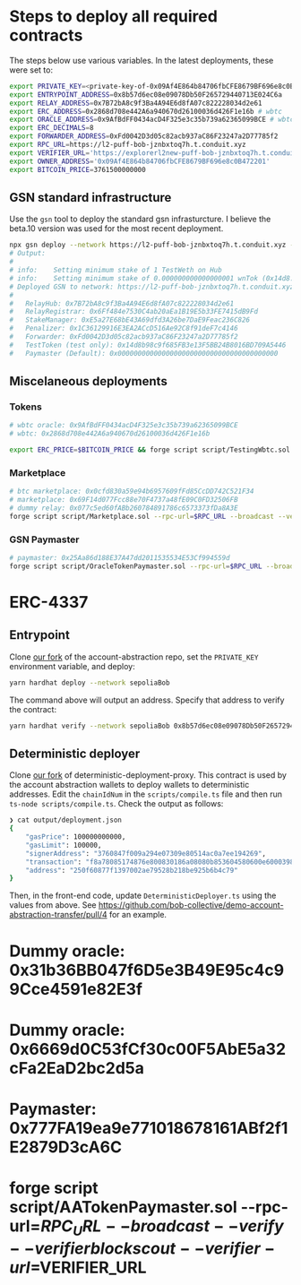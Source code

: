 # Steps to deploy all required contracts

The steps below use various variables. In the latest deployments, these were set to:

```sh
export PRIVATE_KEY=<private-key-of-0x09Af4E864b84706fbCFE8679BF696e8c0B472201>
export ENTRYPOINT_ADDRESS=0x8b57d6ec08e09078Db50F265729440713E024C6a
export RELAY_ADDRESS=0x7B72bA8c9f3Ba4A94E6d8fA07c822228034d2e61
export ERC_ADDRESS=0x2868d708e442A6a940670d26100036d426F1e16b # wbtc
export ORACLE_ADDRESS=0x9AfBdFF0434acD4F325e3c35b739a62365099BCE # wbtc oracle
export ERC_DECIMALS=8
export FORWARDER_ADDRESS=0xFd0042D3d05c82acb937aC86F23247a2D77785f2
export RPC_URL=https://l2-puff-bob-jznbxtoq7h.t.conduit.xyz
export VERIFIER_URL='https://explorerl2new-puff-bob-jznbxtoq7h.t.conduit.xyz/api?'
export OWNER_ADDRESS='0x09Af4E864b84706fbCFE8679BF696e8c0B472201'
export BITCOIN_PRICE=3761500000000
```

## GSN standard infrastructure

Use the `gsn` tool to deploy the standard gsn infrasturcture. I believe the beta.10 version was used for the most recent deployment.

```sh
npx gsn deploy --network https://l2-puff-bob-jznbxtoq7h.t.conduit.xyz --privateKeyHex $PRIVATE_KEY --testToken --burnAddress 0x09Af4E864b84706fbCFE8679BF696e8c0B472201 --devAddress 0x09Af4E864b84706fbCFE8679BF696e8c0B472201
# Output:
#
# info:    Setting minimum stake of 1 TestWeth on Hub
# info:    Setting minimum stake of 0.000000000000000001 wnTok (0x14d8...446)
# Deployed GSN to network: https://l2-puff-bob-jznbxtoq7h.t.conduit.xyz
# 
#   RelayHub: 0x7B72bA8c9f3Ba4A94E6d8fA07c822228034d2e61
#   RelayRegistrar: 0x6Ff484e7530C4ab20aEa1B19E5b33FE7415dB9Fd
#   StakeManager: 0xE5a27E68bE43A69dfd3A26be7DaE9Feac236C826
#   Penalizer: 0x1C36129916E3EA2ACcD516Ae92C8f91deF7c4146
#   Forwarder: 0xFd0042D3d05c82acb937aC86F23247a2D77785f2
#   TestToken (test only): 0x14d8b98c9f685FB3e13F5BB24B8016BD709A5446
#   Paymaster (Default): 0x0000000000000000000000000000000000000000
```

## Miscelaneous deployments

### Tokens

```sh
# wbtc oracle: 0x9AfBdFF0434acD4F325e3c35b739a62365099BCE
# wbtc: 0x2868d708e442A6a940670d26100036d426F1e16b

export ERC_PRICE=$BITCOIN_PRICE && forge script script/TestingWbtc.sol --rpc-url=$RPC_URL --broadcast --verify --verifier=blockscout --verifier-url=$VERIFIER_URL
```

### Marketplace
```sh
# btc marketplace: 0x0cfd830a59e94b6957609fFd85CcDD742C521F34
# marketplace: 0x69F14d077Fcc88e70F4737a48fE09C0FD32506FB
# dummy relay: 0x077c5ed60fABb260784891786c6573373fDa8A3E
forge script script/Marketplace.sol --rpc-url=$RPC_URL --broadcast --verify --verifier blockscout --verifier-url=$VERIFIER_URL
```

### GSN Paymaster

```sh
# paymaster: 0x25Aa86d188E37A47dd2011535534E53Cf994559d
forge script script/OracleTokenPaymaster.sol --rpc-url=$RPC_URL --broadcast --verify --verifier=blockscout --verifier-url=$VERIFIER_URL
```

# ERC-4337

## Entrypoint

Clone [our fork](https://github.com/bob-collective/account-abstraction/tree/sepolia-bob)  of the account-abstraction repo, set the `PRIVATE_KEY` environment variable, and deploy:

```sh
yarn hardhat deploy --network sepoliaBob
```

The command above will output an address. Specify that address to verify the contract:
```sh
yarn hardhat verify --network sepoliaBob 0x8b57d6ec08e09078Db50F265729440713E024C6a
```


## Deterministic deployer

Clone [our fork](https://github.com/bob-collective/deterministic-deployment-proxy) of deterministic-deployment-proxy. This contract is used by the account abstraction wallets to deploy wallets to deterministic addresses. Edit the `chainIdNum` in the `scripts/compile.ts` file and then run `ts-node scripts/compile.ts`. Check the output as follows:


```sh
❯ cat output/deployment.json
{
	"gasPrice": 100000000000,
	"gasLimit": 100000,
	"signerAddress": "3760847f009a294e07309e80514ac0a7ee194269",
	"transaction": "f8a78085174876e800830186a08080b853604580600e600039806000f350fe7fffffffffffffffffffffffffffffffffffffffffffffffffffffffffffffffe03601600081602082378035828234f58015156039578182fd5b8082525050506014600cf3820101a02222222222222222222222222222222222222222222222222222222222222222a02222222222222222222222222222222222222222222222222222222222222222",
	"address": "250f60877f1397002ae79528b218be925b6b4c79"
}
```

Then, in the front-end code, update `DeterministicDeployer.ts` using the values from above. See https://github.com/bob-collective/demo-account-abstraction-transfer/pull/4 for an example.



# Dummy oracle: 0x31b36BB047f6D5e3B49E95c4c99Cce4591e82E3f
# Dummy oracle: 0x6669d0C53fCf30c00F5AbE5a32cFa2EaD2bc2d5a
# Paymaster: 0x777FA19ea9e771018678161ABf2f1E2879D3cA6C
# forge script script/AATokenPaymaster.sol --rpc-url=$RPC_URL --broadcast --verify --verifier blockscout --verifier-url=$VERIFIER_URL